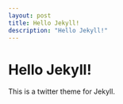 ```yaml
---
layout: post
title: Hello Jekyll!
description: "Hello Jekyll!"
---
```


# Hello Jekyll!

This is a twitter theme for Jekyll.